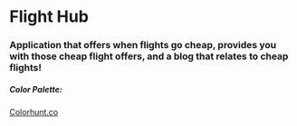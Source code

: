 # Flight Hub

### Application that offers when flights go cheap, provides you with those cheap flight offers, and a blog that relates to cheap flights!

##### Color Palette:
[Colorhunt.co](https://colorhunt.co/palette/6482ad7fa1c3e2dad6f5eded)
